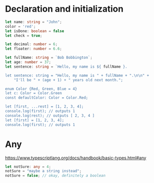 # Declaration and initialization

```typescript
let name: string = "John";
color = 'red';
let isDone: boolean = false
let check = true;

let decimal: number = 6;
let floater: number = 6.6;

let fullName: string = `Bob Bobbington`;
let age: number = 37;
let sentence: string = `Hello, my name is ${ fullName }.

let sentence: string = "Hello, my name is " + fullName + ".\n\n" +
    "I'll be " + (age + 1) + " years old next month.";

enum Color {Red, Green, Blue = 4}
let c: Color = Color.Green
const defaultColor: Color = Color.Red;

let [first, ...rest] = [1, 2, 3, 4];
console.log(first); // outputs 1
console.log(rest); // outputs [ 2, 3, 4 ]
let [first] = [1, 2, 3, 4];
console.log(first); // outputs 1

```


# Any 
https://www.typescriptlang.org/docs/handbook/basic-types.html#any
```typescript
let notSure: any = 4;
notSure = "maybe a string instead";
notSure = false; // okay, definitely a boolean
```


